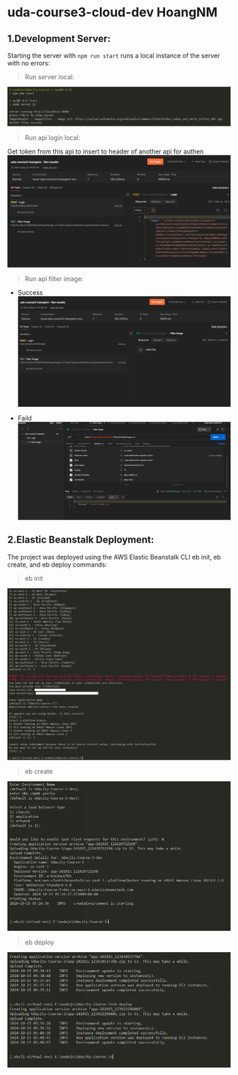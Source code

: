 # uda-course3-cloud-dev HoangNM



## 1.Development Server:

Starting the server with `npm run start` runs a local instance of the server with no errors:

> Run server local:

![run-server](https://github.com/flytthesky93/uda-course3-cloud-dev/blob/main/report_resource/local_run/RunningServerLocal.png)

> Run api login local:

Get token from this api to insert to header of another api for authen
![run-login](https://github.com/flytthesky93/uda-course3-cloud-dev/blob/main/report_resource/local_run/run-api-login-local.png)

> Run api filter image:

- Success
![run-filter-image](https://github.com/flytthesky93/uda-course3-cloud-dev/blob/main/report_resource/local_run/run-api-filter-image-local.png)

- Faild
![run-filter-image-error](https://github.com/flytthesky93/uda-course3-cloud-dev/blob/main/report_resource/local_run/run-api-filter-imge-with-error-local.png)

## 2.Elastic Beanstalk Deployment:

The project was deployed using the AWS Elastic Beanstalk CLI eb init, eb create, and eb deploy commands:

> eb init

![eb-init](https://github.com/flytthesky93/uda-course3-cloud-dev/blob/main/report_resource/deployment_screenshot/ebinit.png)

> eb create

![eb-create](https://github.com/flytthesky93/uda-course3-cloud-dev/blob/main/report_resource/deployment_screenshot/ebcreate.png)

> eb deploy

![eb-init](https://github.com/flytthesky93/uda-course3-cloud-dev/blob/main/report_resource/deployment_screenshot/ebdeploy.png)


